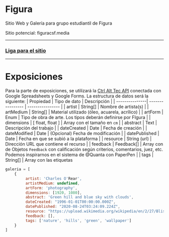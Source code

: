 # Figura
Sitio Web y Galería para grupo estudiantil de Figura

Sitio potencial: figuracsf.media

---
### [Liga para el sitio](http://ctrl-alt-tec.github.io/Figura)

------

# Exposiciones
Para la parte de exposiciones, se utilizará la [Ctrl Alt Tec API](https://github.com/ctrl-alt-tec/api) conectada con Google Spreadsheets y Google Forms. La estructura de datos será la siguiente:
|    Propiedad   |   Tipo de dato   |   Descripción   |
| ---------------| ---------------- | ---------------- |
| artist              |  String[]            | Nombre de artista(s) |
| artMedium    | String[]             |  Material utilizado (óleo, acuarela, acrílico) |
| artForm         | Enum               | Tipo de obra de arte. Los tipos deberán definirse por FIgura |
| dimensions  | [ float, float ]    | Array con el tamaño en `cm`  |
| abstract         |  Text                 | Descripción del trabajo |
| dateCreated | Date                 | Fecha de creación |
| dateModified | Date              | (Opcional) Fecha de modificación |
| datePublished | Date            | Fecha en que se subió a la plataforma |
| resource | String (url)         | Dirección URL que contiene el recurso |
| feedback | Feedback[]       | Array con de Objetos `Feedback` con calificación según criterios, comentarios, juez, etc. Podemos inspirarnos en el sistema de @Quanta con PaperPen |
| tags        |  String[]            | Array con las etiquetas

```js
galeria = [
    {
         artist: 'Charles O'Rear', 
         artistMedium: undefined,
         artForm: 'photography',
         dimensions: [1920, 1080], 
         abstract: 'Green hill and blue sky with clouds', 
         dateCreated: "1996-01-01T00:00:00.000Z",
         datePublished: "2020-08-24T03:24:09.224Z",
         resource: "https://upload.wikimedia.org/wikipedia/en/2/27/Bliss_%28Windows_XP%29.png",
         feedback: [],
         tags: ['nature', 'hills', 'green', 'wallpaper']
    }
]
```
